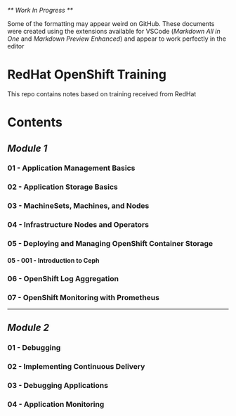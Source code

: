 _** Work In Progress **_

Some of the formatting may appear weird on GitHub. These documents were created using the extensions available for VSCode (*Markdown All in One* and *Markdown Preview Enhanced*) and appear to work perfectly in the editor

# RedHat OpenShift Training
This repo contains notes based on training received from RedHat

# Contents
## *Module 1*
### 01 - Application Management Basics
### 02 - Application Storage Basics
### 03 - MachineSets, Machines, and Nodes
### 04 - Infrastructure Nodes and Operators
### 05 - Deploying and Managing OpenShift Container Storage
#### 05 - 001 - Introduction to Ceph
### 06 - OpenShift Log Aggregation
### 07 - OpenShift Monitoring with Prometheus

---


## *Module 2*
### 01 - Debugging 
### 02 - Implementing Continuous Delivery
### 03 - Debugging Applications
### 04 - Application Monitoring
